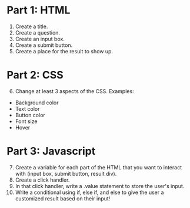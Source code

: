 # Part 1: HTML
1. Create a title.
2. Create a question.
3. Create an input box.
4. Create a submit button.
5. Create a place for the result to show up.

# Part 2: CSS
6. Change at least 3 aspects of the CSS.
Examples:
- Background color
- Text color
- Button color
- Font size
- Hover

# Part 3: Javascript
7. Create a variable for each part of the HTML that you want to interact with (input box, submit button, result div).
8. Create a click handler.
9. In that click handler, write a .value statement to store the user's input.
10. Write a conditional using if, else if, and else to give the user a customized result based on their input!